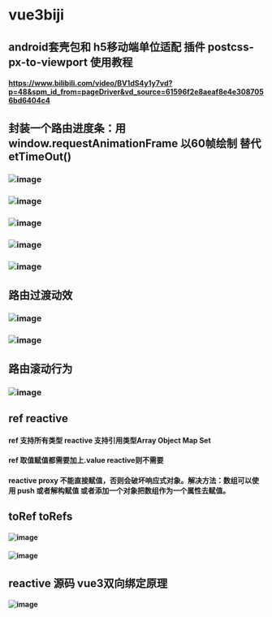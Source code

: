 # vue3biji

## android套壳包和 h5移动端单位适配 插件 postcss-px-to-viewport 使用教程 
#### https://www.bilibili.com/video/BV1dS4y1y7vd?p=48&spm_id_from=pageDriver&vd_source=61596f2e8aeaf8e4e3087056bd6404c4

## 封装一个路由进度条：用 window.requestAnimationFrame 以60帧绘制 替代etTimeOut()
### ![image](https://user-images.githubusercontent.com/84298308/229272673-21da7ef6-fe75-4ae8-90a2-8202b00d8833.png)
### ![image](https://user-images.githubusercontent.com/84298308/229272463-a5f28ca1-6ef4-4b86-87b8-8bd2816804c1.png)
### ![image](https://user-images.githubusercontent.com/84298308/229272484-d200e7bf-1792-4128-8ff7-3739555600f1.png)
### ![image](https://user-images.githubusercontent.com/84298308/229272542-066e0bd7-9b33-4e28-b605-5696f25487dd.png)
### ![image](https://user-images.githubusercontent.com/84298308/229272556-f34e9778-3a9f-4baa-bc9e-603a978245ef.png)

## 路由过渡动效
### ![image](https://user-images.githubusercontent.com/84298308/229273678-d18de3df-1eb9-4821-b949-baea0bb7c158.png)
### ![image](https://user-images.githubusercontent.com/84298308/229273729-8ea33175-1162-4872-892b-7b2aa8253b3d.png)

## 路由滚动行为
### ![image](https://user-images.githubusercontent.com/84298308/229273865-9a26ac54-7bdf-498a-9be9-e1606d00e64a.png)

## ref reactive
#### ref 支持所有类型  reactive 支持引用类型Array Object Map Set
#### ref 取值赋值都需要加上.value reactive则不需要
#### reactive proxy 不能直接赋值，否则会破坏响应式对象。解决方法：数组可以使用 push 或者解构赋值 或者添加一个对象把数组作为一个属性去赋值。 

## toRef toRefs
#### ![image](https://user-images.githubusercontent.com/84298308/230006911-9005b6e8-ad15-4fe2-bed2-3033246a99c8.png)
#### ![image](https://user-images.githubusercontent.com/84298308/230007731-8d76cf06-a228-4475-ba3e-ced70e5d149b.png)


## reactive 源码 vue3双向绑定原理
#### ![image](https://user-images.githubusercontent.com/84298308/230026862-032ef8da-b9b9-4376-a54e-804d130cea14.png)
